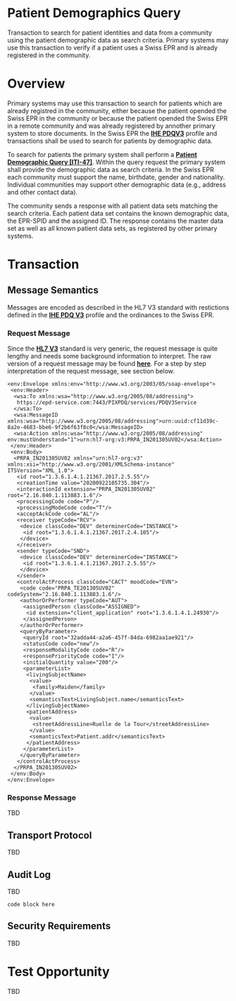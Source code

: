 # Patient Demographics Query 

Transaction to search for patient identities and data from a community using the patient demographic data as search criteria. Primary systems may use this transaction to verify if a patient uses a Swiss EPR and is already registered in the community.  

# Overview

Primary systems may use this transaction to search for patients which are already registred in the community, either because the patient opended the Swiss EPR in the community or because the patient opended the Swiss EPR in a remote community and was already registered by annother primary system to store documents. In the Swiss EPR the **[IHE PDQV3](https://profiles.ihe.net/ITI/TF/Volume1/ch-24.html)** profile and transactions shall be used to search for patients by demographic data. 

To search for patients the primary system shall perform a **[Patient Demographic Query \[ITI-47\]](https://profiles.ihe.net/ITI/TF/Volume2/ITI-47.html)**. Within the query request the primary system shall provide the demographic data as search criteria. In the Swiss EPR each community must support the name, birthdate, gender and nationality. Individual communities may support other demographic data (e.g., address and other contact data).  

The community sends a response with all patient data sets matching the search criteria. Each patient data set contains the known demographic data, the EPR-SPID and the assigned ID. The response contains the master data set as well as all known patient data sets, as registered by other primary systems.    

# Transaction 

## Message Semantics

Messages are encoded as described in the HL7 V3 standard with restictions defined in the **[IHE PDQ V3](https://profiles.ihe.net/ITI/TF/Volume2/ITI-47.html#3.47)** profile and the ordinances to the Swiss EPR.

### Request Message

Since the **[HL7 V3](http://www.hl7.org)** standard is very generic, the request message is quite lengthy and needs some
background information to interpret. The raw version of a request message may be found **[here](https://github.com/msmock/AnnotatedTX/blob/main/samples/ITI-47_request.xml)**. For a step by step interpretation of the request message, see section below. 

```
<env:Envelope xmlns:env="http://www.w3.org/2003/05/soap-envelope">
 <env:Header>
  <wsa:To xmlns:wsa="http://www.w3.org/2005/08/addressing">
   https://epd-service.com:7443/PIXPDQ/services/PDQV3Service
  </wsa:To>
  <wsa:MessageID xmlns:wsa="http://www.w3.org/2005/08/addressing">urn:uuid:cf11d39c-8a2e-4683-bbe6-9f2b6f63f8c0</wsa:MessageID>
  <wsa:Action xmlns:wsa="http://www.w3.org/2005/08/addressing" env:mustUnderstand="1">urn:hl7-org:v3:PRPA_IN201305UV02</wsa:Action>
 </env:Header>
 <env:Body>
  <PRPA_IN201305UV02 xmlns="urn:hl7-org:v3" xmlns:xsi="http://www.w3.org/2001/XMLSchema-instance" ITSVersion="XML_1.0">
   <id root="1.3.6.1.4.1.21367.2017.2.5.55"/>
   <creationTime value="20200922105735.304"/>
   <interactionId extension="PRPA_IN201305UV02" root="2.16.840.1.113883.1.6"/>
   <processingCode code="P"/>
   <processingModeCode code="T"/>
   <acceptAckCode code="AL"/>
   <receiver typeCode="RCV">
    <device classCode="DEV" determinerCode="INSTANCE">
     <id root="1.3.6.1.4.1.21367.2017.2.4.105"/>
    </device>
   </receiver>
   <sender typeCode="SND">
    <device classCode="DEV" determinerCode="INSTANCE">
     <id root="1.3.6.1.4.1.21367.2017.2.5.55"/>
    </device>
   </sender>
   <controlActProcess classCode="CACT" moodCode="EVN">
    <code code="PRPA_TE201305UV02" codeSystem="2.16.840.1.113883.1.6"/>
    <authorOrPerformer typeCode="AUT">
     <assignedPerson classCode="ASSIGNED">
      <id extension="client_application" root="1.3.6.1.4.1.24930"/>
     </assignedPerson>
    </authorOrPerformer>
    <queryByParameter>
     <queryId root="32adda44-a2a6-457f-84da-6982aa1ae921"/>
     <statusCode code="new"/>
     <responseModalityCode code="R"/>
     <responsePriorityCode code="I"/>
     <initialQuantity value="200"/>
     <parameterList>
      <livingSubjectName>
       <value>
        <family>Maiden</family>
       </value>
       <semanticsText>LivingSubject.name</semanticsText>
      </livingSubjectName>
      <patientAddress>
       <value>
        <streetAddressLine>Ruelle de la Tour</streetAddressLine>
       </value>
       <semanticsText>Patient.addr</semanticsText>
      </patientAddress>
     </parameterList>
    </queryByParameter>
   </controlActProcess>
  </PRPA_IN201305UV02>
 </env:Body>
</env:Envelope>
```

### Response Message

TBD

## Transport Protocol

TBD 

## Audit Log

TBD

```
code block here    
```

## Security Requirements  

TBD

# Test Opportunity

TBD